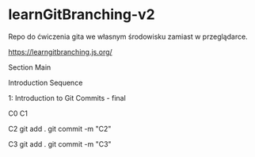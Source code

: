 # learnGitBranching-v2

Repo do ćwiczenia gita we własnym środowisku zamiast w przeglądarce.

https://learngitbranching.js.org/

Section Main

Introduction Sequence

1: Introduction to Git Commits - final

C0
C1

C2
git add .
git commit -m "C2"

C3
git add .
git commit -m "C3"
